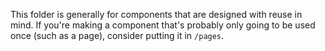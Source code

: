 This folder is generally for components that are designed with reuse in mind. If you're
making a component that's probably only going to be used once (such as a page), consider putting it in
`/pages`.